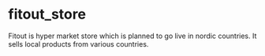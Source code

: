 # fitout_store
Fitout is hyper market store which is planned to go live in nordic countries. It sells local products from various countries.
